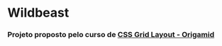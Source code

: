 # Wildbeast

### Projeto proposto pelo curso de [CSS Grid Layout - Origamid](https://www.youtube.com/watch?v=hKXOVD2Yrj8&t=113s)
